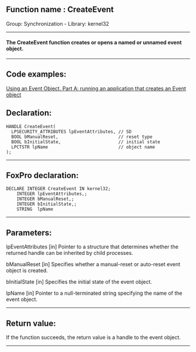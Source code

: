 
## Function name : CreateEvent
Group: Synchronization - Library: kernel32    
***  


#### The CreateEvent function creates or opens a named or unnamed event object.
***  


## Code examples:
[Using an Event Object. Part A: running an application that creates an Event object](../../samples/sample_148.md)  

## Declaration:
```foxpro  
HANDLE CreateEvent(
  LPSECURITY_ATTRIBUTES lpEventAttributes, // SD
  BOOL bManualReset,                       // reset type
  BOOL bInitialState,                      // initial state
  LPCTSTR lpName                           // object name
);  
```  
***  


## FoxPro declaration:
```foxpro  
DECLARE INTEGER CreateEvent IN kernel32;
	INTEGER lpEventAttributes,;
	INTEGER bManualReset,;
	INTEGER bInitialState,;
	STRING  lpName  
```  
***  


## Parameters:
lpEventAttributes 
[in] Pointer to a structure that determines whether the returned handle can be inherited by child processes. 

bManualReset 
[in] Specifies whether a manual-reset or auto-reset event object is created. 

bInitialState 
[in] Specifies the initial state of the event object. 

lpName 
[in] Pointer to a null-terminated string specifying the name of the event object.  
***  


## Return value:
If the function succeeds, the return value is a handle to the event object.  
***  

